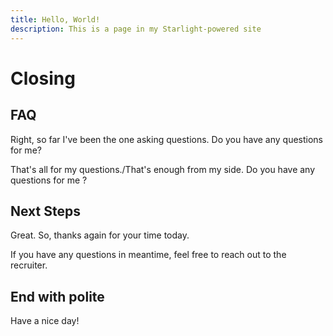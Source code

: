 ```yaml
---
title: Hello, World!
description: This is a page in my Starlight-powered site
---
```


# Closing

## FAQ

Right, so far I've been the one asking questions. Do you have any questions for me?

That's all for my questions./That's enough from my side. Do you have any questions for me ?

## Next Steps

Great.  So, thanks again for your time today.

If you have any questions in meantime, feel free to reach out to the recruiter.

## End with polite

Have a nice day!
